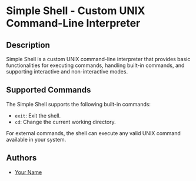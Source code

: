 # Simple Shell - Custom UNIX Command-Line Interpreter

## Description

Simple Shell is a custom UNIX command-line interpreter that provides basic functionalities for executing commands, handling built-in commands, and supporting interactive and non-interactive modes.

## Supported Commands

The Simple Shell supports the following built-in commands:

- `exit`: Exit the shell.
- `cd`: Change the current working directory.

For external commands, the shell can execute any valid UNIX command available in your system.

## Authors

- [Your Name](https://github.com/[your_username])

